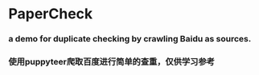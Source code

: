 # PaperCheck
### a demo for duplicate checking by crawling Baidu as sources.
### 使用puppyteer爬取百度进行简单的查重，仅供学习参考
